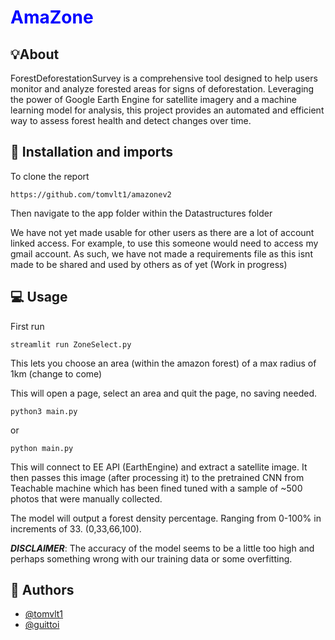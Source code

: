 
# <span style="color:blue">AmaZone</span>


## 💡About

ForestDeforestationSurvey is a comprehensive tool designed to help users monitor and analyze forested areas for signs of deforestation. Leveraging the power of Google Earth Engine for satellite imagery and a machine learning model for analysis, this project provides an automated and efficient way to assess forest health and detect changes over time.


## 🔀 Installation and imports
To clone the report

```https://github.com/tomvlt1/amazonev2```

Then navigate to the app folder within the Datastructures folder



 We have not yet made usable for other users as there are a lot of account linked access. For example, to use this someone would need to access my gmail account. As such, we have not made a requirements file as this isnt made to be shared and used by others as of yet (Work in progress)
## 💻 Usage



First run 
```
streamlit run ZoneSelect.py
```
This lets you choose an area (within the amazon forest) of a max radius of 1km
(change to come)

This will open a page, select an area and quit the page, no saving needed.



``` python3 main.py ```

or 

```python main.py```


This will connect to EE API (EarthEngine) 
and extract a satellite image. It then passes this image (after processing it) to the pretrained CNN from Teachable machine which has been fined tuned with a sample of ~500 photos that were manually collected.

The model will output a forest density percentage. Ranging from 0-100% in increments of 33.
(0,33,66,100).

_**DISCLAIMER**_: The accuracy of the model seems to be a little too high and perhaps something wrong with our training data or some overfitting.



## 📃 Authors

- [@tomvlt1](https://github.com/tomvlt1)
- [@guittoi](https://github.com/guittoi)

